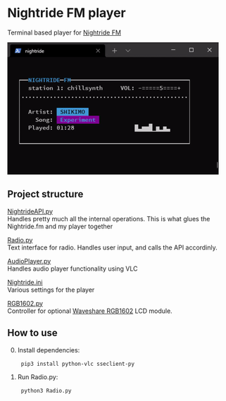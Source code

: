 # Nightride FM player
Terminal based player for [Nightride FM](https://nightride.fm/)

![](./images/player.gif)


## Project structure

[NightrideAPI.py](./NightrideAPI.py)  
Handles pretty much all the internal operations. This is what glues the Nightride.fm and my player together


[Radio.py](./Radio.py)  
Text interface for radio. Handles user input, and calls the API accordinly.


[AudioPlayer.py](./AudioPlayer.py)  
Handles audio player functionality using VLC


[Nightride.ini](./Nightride.ini)  
Various settings for the player

[RGB1602.py](./RGB1602.py)  
Controller for optional [Waveshare RGB1602](https://www.waveshare.com/wiki/LCD1602_RGB_Module) LCD module.

## How to use

0. Install dependencies:

        pip3 install python-vlc sseclient-py

1. Run Radio.py:

        python3 Radio.py
